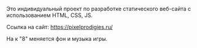 Это индивидуальный проект по разработке статического веб-сайта с использованием HTML, CSS, JS.

Ссылка на сайт: https://pixelprodigies.ru/


На к "8" меняется фон и музыка игры.
